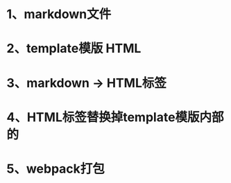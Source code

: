 # 1、markdown文件

# 2、template模版 HTML

# 3、markdown -> HTML标签

# 4、HTML标签替换掉template模版内部的<!-- inner -->

# 5、webpack打包
